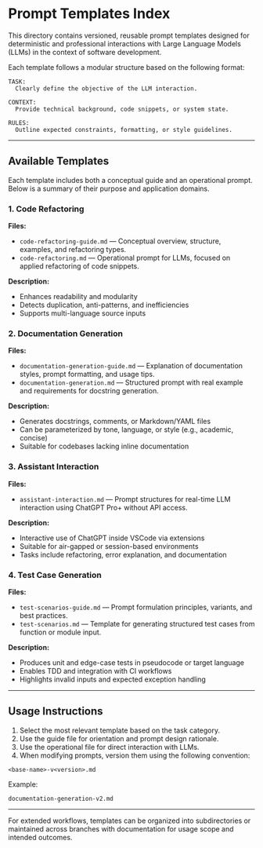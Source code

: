 # Prompt Templates Index

This directory contains versioned, reusable prompt templates designed for deterministic and professional interactions with Large Language Models (LLMs) in the context of software development.

Each template follows a modular structure based on the following format:

```
TASK:
  Clearly define the objective of the LLM interaction.

CONTEXT:
  Provide technical background, code snippets, or system state.

RULES:
  Outline expected constraints, formatting, or style guidelines.
```

---

## Available Templates

Each template includes both a conceptual guide and an operational prompt. Below is a summary of their purpose and application domains.

### 1. Code Refactoring

**Files:**

* `code-refactoring-guide.md` — Conceptual overview, structure, examples, and refactoring types.
* `code-refactoring.md` — Operational prompt for LLMs, focused on applied refactoring of code snippets.

**Description:**

* Enhances readability and modularity
* Detects duplication, anti-patterns, and inefficiencies
* Supports multi-language source inputs

### 2. Documentation Generation

**Files:**

* `documentation-generation-guide.md` — Explanation of documentation styles, prompt formatting, and usage tips.
* `documentation-generation.md` — Structured prompt with real example and requirements for docstring generation.

**Description:**

* Generates docstrings, comments, or Markdown/YAML files
* Can be parameterized by tone, language, or style (e.g., academic, concise)
* Suitable for codebases lacking inline documentation

### 3. Assistant Interaction

**Files:**

* `assistant-interaction.md` — Prompt structures for real-time LLM interaction using ChatGPT Pro+ without API access.

**Description:**

* Interactive use of ChatGPT inside VSCode via extensions
* Suitable for air-gapped or session-based environments
* Tasks include refactoring, error explanation, and documentation

### 4. Test Case Generation

**Files:**

* `test-scenarios-guide.md` — Prompt formulation principles, variants, and best practices.
* `test-scenarios.md` — Template for generating structured test cases from function or module input.

**Description:**

* Produces unit and edge-case tests in pseudocode or target language
* Enables TDD and integration with CI workflows
* Highlights invalid inputs and expected exception handling

---

## Usage Instructions

1. Select the most relevant template based on the task category.
2. Use the guide file for orientation and prompt design rationale.
3. Use the operational file for direct interaction with LLMs.
4. When modifying prompts, version them using the following convention:

```
<base-name>-v<version>.md
```

Example:

```
documentation-generation-v2.md
```

---

For extended workflows, templates can be organized into subdirectories or maintained across branches with documentation for usage scope and intended outcomes.
